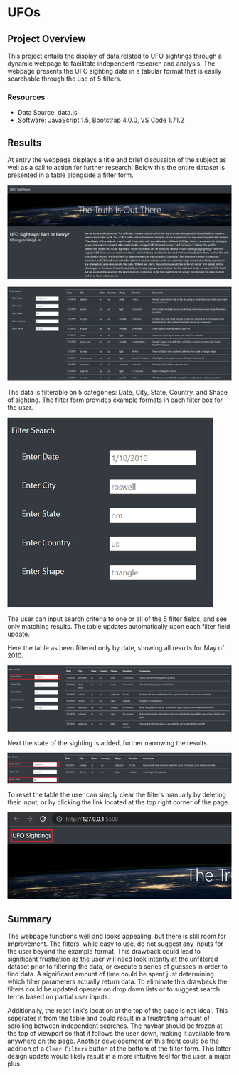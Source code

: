 # UFOs

## Project Overview

This project entails the display of data related to UFO sightings through a dynamic webpage to facilitate independent research and analysis. The webpage presents the UFO sighting data in a tabular format that is easily searchable through the use of 5 filters.

### Resources

- Data Source: data.js
- Software: JavaScript 1.5, Bootstrap 4.0.0, VS Code 1.71.2

## Results

At entry the webpage displays a title and brief discussion of the subject as well as a call to action for further research. Below this the entire dataset is presented in a table alongside a filter form.

![title](https://github.com/Jforbus/UFOs/blob/main/static/images/title.png)

![table](https://github.com/Jforbus/UFOs/blob/main/static/images/table.png)


The data is filterable on 5 categories: Date, City, State, Country, and Shape of sighting. The filter form provides example formats in each filter box for the user. 

![filter](https://github.com/Jforbus/UFOs/blob/main/static/images/Filter.png)

The user can input search criteria to one or all of the 5 filter fields, and see only matching results. The table updates automatically upon each filter field update.

Here the table as been filtered only by date, showing all results for May of 2010.

![date_filter](https://github.com/Jforbus/UFOs/blob/main/static/images/date_filter.png)

Next the state of the sighting is added, further narrowing the results.

![state_filter](https://github.com/Jforbus/UFOs/blob/main/static/images/state_filter.png)

To reset the table the user can simply clear the filters manually by deleting their input, or by clicking the link located at the top right corner of the page.

![reset_link](https://github.com/Jforbus/UFOs/blob/main/static/images/reset_link.png)


## Summary

The webpage functions well and looks appealing, but there is still room for improvement. The filters, while easy to use, do not suggest any inputs for the user beyond the example format. This drawback could lead to significant frustration as the user will need look intently at the unfiltered dataset prior to filtering the data, or execute a series of guesses in order to find data. A significant amount of time could be spent just determining which filter parameters actually return data. 
To eliminate this drawback the filters could be updated operate on drop down lists or to suggest search terms based on partial user inputs. 

Additionally, the reset link's location at the top of the page is not ideal. This seperates it from the table and could result in a frustrating amount of scrolling between independent searches. The navbar should be frozen at the top of viewport so that it follows the user down, making it available from anywhere on the page. Another developement on this front could be the addition of a `Clear Filters` button at the bottom of the filter form. This latter design update would likely result in a more intuitive feel for the user, a major plus.    
